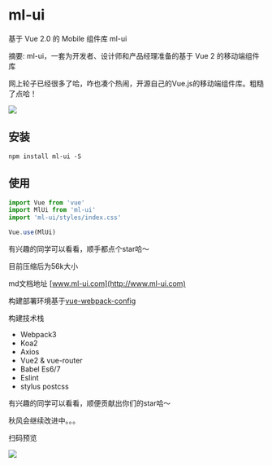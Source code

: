 # ml-ui 

基于 Vue 2.0 的 Mobile 组件库 ml-ui

摘要: ml-ui，一套为开发者、设计师和产品经理准备的基于 Vue 2 的移动端组件库

网上轮子已经很多了哈，咋也凑个热闹，开源自己的Vue.js的移动端组件库。粗糙了点哈！

![](client/assets/images/WechatIMG51558.jpeg)



## 安装
```npm
npm install ml-ui -S
```

## 使用
```js
import Vue from 'vue'
import MlUi from 'ml-ui'
import 'ml-ui/styles/index.css'

Vue.use(MlUi)
```

有兴趣的同学可以看看，顺手都点个star哈～


目前压缩后为56k大小 

md文档地址 [www.ml-ui.com](http://www.ml-ui.com)

构建部署环境基于[vue-webpack-config](https://github.com/zdliuccit/vue-webpack-config)

构建技术栈

* Webpack3
* Koa2
* Axios
* Vue2 & vue-router
* Babel Es6/7
* Eslint
* stylus postcss

有兴趣的同学可以看看，顺便贡献出你们的star哈～

秋风会继续改进中。。。

扫码预览

![](client/assets/images/mobile-src.png)
